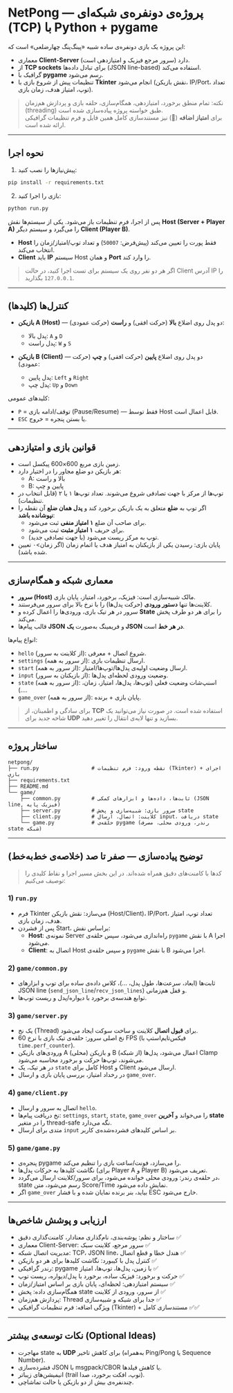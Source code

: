 # NetPong — پروژه‌ی دو‌نفره‌ی شبکه‌ای (TCP) با Python + pygame

این پروژه یک بازی دو‌نفره‌ی ساده شبیه «پینگ‌پنگ چهارضلعی» است که:
- معماری **Client-Server** دارد (سرور مرجع فیزیک و امتیازدهی است).
- از **TCP sockets** برای تبادل داده‌ها (JSON line-based) استفاده می‌کند.
- گرافیک با **pygame** رسم می‌شود.
- تنظیمات پیش از شروع بازی با **Tkinter** انجام می‌شود (نقش بازیکن، IP/Port، تعداد توپ، امتیاز هدف، زمان بازی).

> نکته: تمام منطق برخورد، امتیازدهی، همگام‌سازی، حلقه بازی و پردازش هم‌زمان (threading) طبق خواسته پروژه پیاده‌سازی شده است.  
> برای **امتیاز اضافه** (🌟) نیز مستندسازی کامل همین فایل و فرم تنظیمات گرافیکی ارائه شده است.

---

## نحوه اجرا

1) پیش‌نیازها را نصب کنید:
```bash
pip install -r requirements.txt
```

2) بازی را اجرا کنید:
```bash
python run.py
```
پس از اجرا، فرم تنظیمات باز می‌شود. یکی از سیستم‌ها نقش **Host (Server + Player A)** را می‌گیرد و سیستم دیگر **Client (Player B)**.  
- **Host** فقط پورت را تعیین می‌کند (پیش‌فرض: `50007`) و تعداد توپ/امتیاز/زمان را انتخاب می‌کند.  
- **Client** باید **IP** سیستم Host و همان **Port** را وارد کند.

> اگر هر دو نفر روی یک سیستم برای تست اجرا کنید، در حالت Client آدرس IP را `127.0.0.1` بگذارید.

---

## کنترل‌ها (کلیدها)

- **بازیکن A (Host)** — دو پدل روی اضلاع **بالا** (حرکت افقی) و **راست** (حرکت عمودی):
  - پدل بالا: `A` و `D`
  - پدل راست: `W` و `S`

- **بازیکن B (Client)** — دو پدل روی اضلاع **پایین** (حرکت افقی) و **چپ** (حرکت عمودی):
  - پدل پایین: `Left` و `Right`
  - پدل چپ: `Up` و `Down`

کلیدهای عمومی:
- `P` = توقف/ادامه بازی (Pause/Resume) — فقط توسط Host قابل اعمال است.
- `ESC` یا بستن پنجره = خروج.

---

## قوانین بازی و امتیازدهی

- زمین بازی مربع 600×600 پیکسل است.
- هر بازیکن دو ضلع مجاور را در اختیار دارد:
  - A: بالا و راست
  - B: پایین و چپ
- توپ‌ها از مرکز با جهت تصادفی شروع می‌شوند. تعداد توپ‌ها ۱ یا ۲ (قابل انتخاب در تنظیمات).
- اگر توپ به **ضلع** متعلق به یک بازیکن برخورد کند و **پدل همان ضلع** آن نقطه را **نپوشانده باشد**:
  - برای صاحب آن ضلع **۱ امتیاز منفی** ثبت می‌شود.
  - برای حریف **۱ امتیاز مثبت** ثبت می‌شود.
  - توپ به مرکز ریست می‌شود (با جهت تصادفی جدید).
- پایان بازی: رسیدن یکی از بازیکنان به امتیاز هدف یا اتمام زمان (اگر زمان>۰ تعیین شده باشد).

---

## معماری شبکه و همگام‌سازی

- **سرور (Host)** مالک شبیه‌سازی است: فیزیک، برخورد، امتیاز، پایان بازی.
- کلاینت‌ها تنها **دستور ورودی** (حرکت پدل‌ها) را با نرخ بالا برای سرور می‌فرستند.
- سرور در هر تیک بازی، ورودی‌ها را اعمال کرده و **State** را برای هر دو طرف پخش می‌کند.
- قالب پیام‌ها **JSON** و فریمینگ به‌صورت **یک JSON در هر خط** است.

انواع پیام‌ها:
- `hello` (از کلاینت به سرور): شروع اتصال + معرفی.
- `settings` (از سرور به همه): ارسال تنظیمات بازی.
- `start` (از سرور به همه): ارسال وضعیت اولیه‌ی پدل‌ها/توپ‌ها/امتیاز.
- `input` (از بازیکنان به سرور): وضعیت ورودی لحظه‌ای پدل‌ها.
- `state` (از سرور به همه): اسنپ‌شات وضعیت فعلی (توپ‌ها، پدل‌ها، امتیاز، زمان، ...).
- `game_over` (از سرور به همه): پایان بازی + برنده.

> برای سادگی و اطمینان، از **TCP** استفاده شده است. در صورت نیاز می‌توانید یک شاخه جدید برای **UDP** بسازید و تنها لایه‌ی انتقال را تغییر دهید.

---

## ساختار پروژه

```
netpong/
├── run.py                 # نقطه ورود: فرم تنظیمات (Tkinter) + اجرای بازی
├── requirements.txt
├── README.md
└── game/
    ├── common.py          # ثابت‌ها، داده‌ها و ابزارهای کمکی (JSON line, فیزیک پایه)
    ├── server.py          # سرور بازی: شبیه‌سازی و پخش state
    ├── client.py          # کلاینت: اتصال، ارسال input، دریافت state
    └── game.py            # حلقه‌ی pygame (رندر، ورودی محلی، مصرف state شبکه)
```

---

## توضیح پیاده‌سازی — صفر تا صد (خلاصه‌ی خط‌به‌خط)

> کدها با کامنت‌های دقیق همراه شده‌اند. در این بخش مسیر اجرا و نقاط کلیدی را توصیف می‌کنیم:

### 1) `run.py`
- فرم Tkinter می‌سازد: نقش بازیکن (Host/Client)، IP/Port، تعداد توپ، امتیاز هدف، زمان بازی.  
- پس از فشردن Start، براساس نقش:
  - **Host**: نمونه‌ی Server راه‌اندازی می‌شود، سپس حلقه‌ی `pygame` با نقش A اجرا می‌شود.
  - **Client**: اتصال به Host و سپس حلقه‌ی `pygame` با نقش B اجرا می‌شود.

### 2) `game/common.py`
- ثابت‌ها (ابعاد، سرعت‌ها، طول پدل، ...)، کلاس داده‌ی ساده برای توپ و ابزارهای JSON line (`send_json_line`/`recv_json_lines`) و قفل هم‌زمانی.  
- توابع هندسه‌ی برخورد با دیواره/پدل و ریست توپ‌ها.

### 3) `game/server.py`
- یک نخ (Thread) برای **قبول اتصال** کلاینت و ساخت سوکت ایجاد می‌شود.
- نخ اصلی سرور: حلقه‌ی تیک بازی با نرخ 60 FPS (فیکس‌تایم‌استپ با `time.perf_counter`).  
- ورودی‌های بازیکن A (محلی) و بازیکن B (از شبکه) اعمال می‌شود، پدل‌ها Clamp می‌شوند، توپ‌ها حرکت و برخورد محاسبه می‌شود.  
- در هر تیک، یک `state` کامل برای Host و Client ارسال می‌شود.  
- در رخداد امتیاز، بررسی پایان بازی و ارسال `game_over`.

### 4) `game/client.py`
- اتصال به سرور و ارسال `hello`.  
- نخ دریافت پیام‌ها: `settings`, `start`, `state`, `game_over` را می‌خواند و **آخرین state** را در متغیر thread-safe نگه می‌دارد.  
- متدی برای ارسال `input` بر اساس کلیدهای فشرده‌شده‌ی کاربر.

### 5) `game/game.py`
- پنجره‌ی pygame را می‌سازد، فونت/ساعت بازی را تنظیم می‌کند.  
- نگاشت کلیدها به حرکات پدل‌ها (برای Player A و Player B) تعریف می‌شود.  
- در حلقه‌ی رندر: ورودی محلی خوانده می‌شود، برای سرور/کلاینت ارسال می‌گردد، state رسم می‌شود، متن Score/Time نمایش داده می‌شود.  
- اگر `game_over` بیاید، بنر برنده نمایان شده و با فشار ESC خارج می‌شود.

---

## ارزیابی و پوشش شاخص‌ها

- ساختار و نظم: پوشه‌بندی، نام‌گذاری معنادار، کامنت‌گذاری دقیق ✅
- معماری Client-Server: سرور مرجع، کلاینت سبک ✅
- مدیریت اتصال شبکه: TCP، JSON line، هندل خطا و قطع اتصال ✅
- کنترل پدل با کیبورد: نگاشت کلیدها برای هر دو بازیکن ✅
- رندر گرافیکی: pygame با زمین، پدل‌ها، توپ‌ها، امتیاز ✅
- حرکت و برخورد: فیزیک ساده، برخورد با پدل/دیواره، ریست توپ ✅
- سیستم امتیازدهی: لحظه‌ای، پایان بازی بر اساس امتیاز/زمان ✅
- همگام‌سازی داده: پخش state از سرور، ورودی از کلاینت ✅
- پردازش هم‌زمان: Thread جدا برای شبکه و شبیه‌سازی ✅
- ویژگی اضافه: فرم تنظیمات گرافیکی (Tkinter) + مستندسازی کامل ✅✅

---

## نکات توسعه‌ی بیشتر (Optional Ideas)

- مهاجرت state به **UDP** برای کاهش تاخیر (به‌همراه Ping/Pong یا Sequence Number).  
- فشرده‌سازی JSON با msgpack/CBOR یا کاهش فیلدها.  
- انیمیشن‌های زیباتر (trail توپ، افکت برخورد، صدا).  
- چند‌نفره‌ی بیش از دو بازیکن یا حالت تماشاچی.
